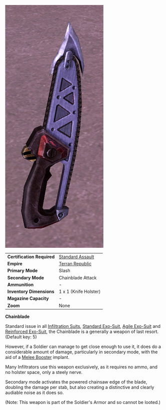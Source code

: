 ![](../images/Chainblade.jpg "Chainblade.jpg")

|                            |                                                           |
| -------------------------- | --------------------------------------------------------- |
| **Certification Required** | [Standard Assault](../certifications/Standard_Assault.md) |
| **Empire**                 | [Terran Republic](../factions/Terran_Republic.md)              |
| **Primary Mode**           | Slash                                                     |
| **Secondary Mode**         | Chainblade Attack                                         |
| **Ammunition**             | \-                                                        |
| **Inventory Dimensions**   | 1 x 1 (Knife Holster)                                     |
| **Magazine Capacity**      | \-                                                        |
| **Zoom**                   | None                                                      |

**Chainblade**

Standard issue in all [Infiltration Suits](../armor/Infiltration_Suit.md),
[Standard Exo-Suit](../armor/Standard_Exo-Suit.md),
[Agile Exo-Suit](../armor/Agile_Exo-Suit.md) and
[Reinforced Exo-Suit](../armor/Reinforced_Exo-Suit.md), the Chainblade is a
generally a weapon of last resort. (Default key: 5)

However, if a Soldier can manage to get close enough to use it, it does do a
considerable amount of damage, particularly in secondary mode, with the aid of a
[Melee Booster](../implants/Melee_Booster.md) implant.

Many Infiltrators use this weapon exclusively, as it requires no ammo, and no
holster space, only a steely nerve.

Secondary mode activates the powered chainsaw edge of the blade, doubling the
damage per stab, but also creating a distinctive and clearly audiable noise as
it does so.

(Note: This weapon is part of the Soldier's Armor and so cannot be looted.)
